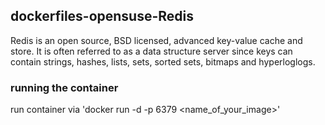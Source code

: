 ## dockerfiles-opensuse-Redis

Redis is an open source, BSD licensed, advanced key-value cache and store. It is often referred to as a data structure server since keys can contain strings, hashes, lists, sets, sorted sets, bitmaps and hyperloglogs.

### running the container

run container via 'docker run -d -p 6379 <name_of_your_image>' 

